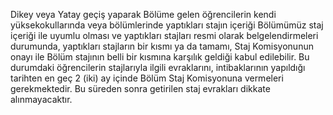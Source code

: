 Dikey veya Yatay geçiş yaparak Bölüme gelen öğrencilerin kendi yüksekokullarında veya bölümlerinde yaptıkları stajın içeriği Bölümümüz staj içeriği ile uyumlu olması ve yaptıkları stajları resmi olarak belgelendirmeleri durumunda, yaptıkları stajların bir kısmı ya da tamamı, Staj Komisyonunun onayı ile Bölüm stajının belli bir kısmına karşılık geldiği kabul edilebilir. Bu durumdaki
öğrencilerin stajlarıyla ilgili evraklarını, intibaklarının yapıldığı tarihten en geç 2 (iki) ay içinde Bölüm Staj Komisyonuna vermeleri gerekmektedir. Bu süreden sonra getirilen staj evrakları dikkate alınmayacaktır.